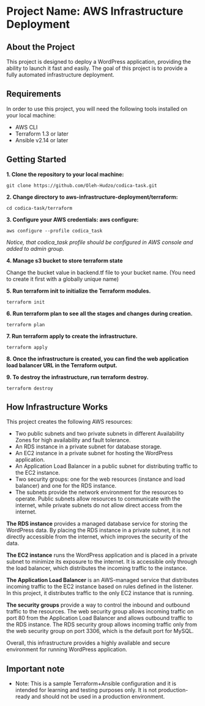 # **Project Name: AWS Infrastructure Deployment**

## **About the Project**
This project is designed to deploy a WordPress application, providing the ability to launch it fast and easily. The goal of this project is to provide a fully automated infrastructure deployment.

## **Requirements**
In order to use this project, you will need the following tools installed on your local machine:

- AWS CLI
- Terraform 1.3 or later
- Ansible v2.14 or later

## Getting Started
**1. Clone the repository to your local machine:**

`git clone https://github.com/Oleh-Hudzo/codica-task.git`

**2. Change directory to aws-infrastructure-deployment/terraform:**

`cd codica-task/terraform`

**3. Configure your AWS credentials: aws configure:**

`aws configure --profile codica_task`

_Notice, that codica_task profile should be configured in AWS console and added to admin group._

**4. Manage s3 bucket to store terraform state**

Change the bucket value in backend.tf file to your bucket name. (You need to create it first with a globally unique name)
 
**5. Run terraform init to initialize the Terraform modules.**

`terraform init`

**6. Run terraform plan to see all the stages and changes during creation.**

`terraform plan`

**7. Run terraform apply to create the infrastructure.**

`terraform apply`

**8. Once the infrastructure is created, you can find the web application load balancer URL in the Terraform output.**

**9. To destroy the infrastructure, run terraform destroy.**

`terraform destroy`

## How Infrastructure Works

This project creates the following AWS resources:

- Two public subnets and two private subnets in different Availability Zones for high availability and fault tolerance.
- An RDS instance in a private subnet for database storage.
- An EC2 instance in a private subnet for hosting the WordPress application.
- An Application Load Balancer in a public subnet for distributing traffic to the EC2 instance.
- Two security groups: one for the web resources (instance and load balancer) and one for the RDS instance.
- The subnets provide the network environment for the resources to operate. Public subnets allow resources to communicate with the internet, while private subnets do not allow direct access from the internet.

**The RDS instance** provides a managed database service for storing the WordPress data. By placing the RDS instance in a private subnet, it is not directly accessible from the internet, which improves the security of the data.

**The EC2 instance** runs the WordPress application and is placed in a private subnet to minimize its exposure to the internet. It is accessible only through the load balancer, which distributes the incoming traffic to the instance.

**The Application Load Balancer** is an AWS-managed service that distributes incoming traffic to the EC2 instance based on rules defined in the listener. In this project, it distributes traffic to the only EC2 instance that is running.

**The security groups** provide a way to control the inbound and outbound traffic to the resources. The web security group allows incoming traffic on port 80 from the Application Load Balancer and allows outbound traffic to the RDS instance. The RDS security group allows incoming traffic only from the web security group on port 3306, which is the default port for MySQL.

Overall, this infrastructure provides a highly available and secure environment for running WordPress application.

## Important note
* Note: This is a sample Terraform+Ansible configuration and it is intended for learning and testing purposes only. It is not production-ready and should not be used in a production environment.

